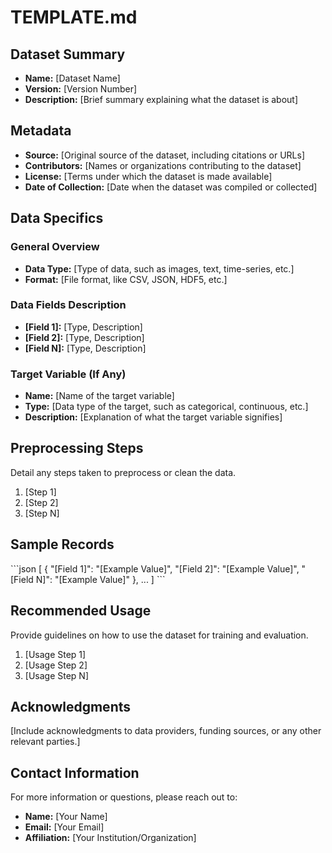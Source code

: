 # TEMPLATE.md

## Dataset Summary

- **Name:** [Dataset Name]
- **Version:** [Version Number]
- **Description:** [Brief summary explaining what the dataset is about]

## Metadata

- **Source:** [Original source of the dataset, including citations or URLs]
- **Contributors:** [Names or organizations contributing to the dataset]
- **License:** [Terms under which the dataset is made available]
- **Date of Collection:** [Date when the dataset was compiled or collected]

## Data Specifics

### General Overview

- **Data Type:** [Type of data, such as images, text, time-series, etc.]
- **Format:** [File format, like CSV, JSON, HDF5, etc.]

### Data Fields Description

- **[Field 1]:** [Type, Description]
- **[Field 2]:** [Type, Description]
- **[Field N]:** [Type, Description]

### Target Variable (If Any)

- **Name:** [Name of the target variable]
- **Type:** [Data type of the target, such as categorical, continuous, etc.]
- **Description:** [Explanation of what the target variable signifies]

## Preprocessing Steps

Detail any steps taken to preprocess or clean the data.

1. [Step 1]
2. [Step 2]
3. [Step N]

## Sample Records

\```json
[
{
"[Field 1]": "[Example Value]",
"[Field 2]": "[Example Value]",
"[Field N]": "[Example Value]"
},
...
]
\```

## Recommended Usage

Provide guidelines on how to use the dataset for training and evaluation.

1. [Usage Step 1]
2. [Usage Step 2]
3. [Usage Step N]

## Acknowledgments

[Include acknowledgments to data providers, funding sources, or any other relevant parties.]

## Contact Information

For more information or questions, please reach out to:

- **Name:** [Your Name]
- **Email:** [Your Email]
- **Affiliation:** [Your Institution/Organization]